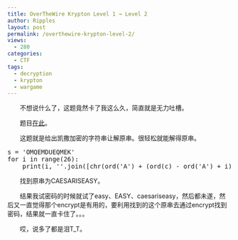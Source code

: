 ```yaml
---
title: OverTheWire Krypton Level 1 → Level 2
author: Ripples
layout: post
permalink: /overthewire-krypton-level-2/
views:
  - 280
categories:
  - CTF
tags:
  - decryption
  - krypton
  - wargame
---
```

<p style="text-indent: 2em;">
  不想说什么了，这题竟然卡了我这么久，简直就是无力吐槽。
</p>

<p style="text-indent: 2em;">
  题目<a href="http://overthewire.org/wargames/krypton/krypton2.html" target="_blank">在此</a>。
</p>

<p style="text-indent: 2em;">
  这题就是给出凯撒加密的字符串让解原串。很轻松就能解得原串。
</p>

<pre class="brush:python;toolbar:false">s&nbsp;=&nbsp;&#39;OMQEMDUEQMEK&#39;
for&nbsp;i&nbsp;in&nbsp;range(26):
&nbsp;&nbsp;&nbsp;&nbsp;print(i,&nbsp;&#39;&#39;.join([chr(ord(&#39;A&#39;)&nbsp;+&nbsp;(ord(c)&nbsp;-&nbsp;ord(&#39;A&#39;)&nbsp;+&nbsp;i)&nbsp;%&nbsp;26)&nbsp;for&nbsp;c&nbsp;in&nbsp;s]))</pre>

<!--more-->

<p style="text-indent: 2em;">
  找到原串为CAESARISEASY。
</p>

<p style="text-indent: 2em;">
  结果我试密码的时候就试了easy、EASY、caesariseasy，然后都未遂，然后又一直觉得那个encrypt是有用的，要利用找到的这个原串去通过encrypt找到密码，结果就一直卡住了。。。
</p>

<p style="text-indent: 2em;">
  哎，说多了都是泪T_T。
</p>
